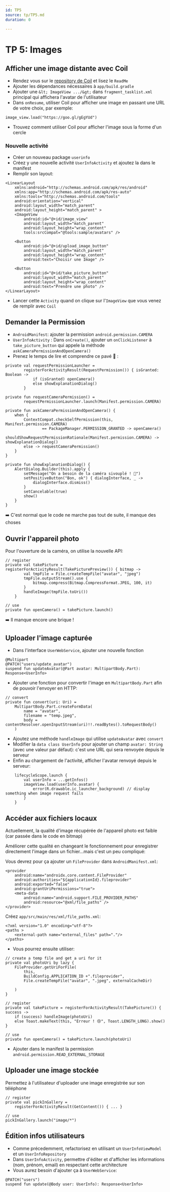 ```yaml
---
id: TP5
source: tp/TP5.md
duration: 0

---
```


# TP 5: Images




## Afficher une image distante avec Coil



* Rendez vous sur le  [repository de Coil](https://coil-kt.github.io/coil/) et lisez le `ReadMe`
* Ajouter les dépendances nécessaires à `app/build.gradle`
* Ajouter une `&lt; ImageView .../&gt;` dans `fragment_tasklist.xml` principal qui affichera l'avatar de l'utilisateur
* Dans `onResume`, utiliser Coil pour afficher une image en passant une URL de votre choix, par exemple:

```language-kotlin
image_view.load("https://goo.gl/gEgYUd")
```

* Trouvez comment utiliser Coil pour afficher l'image sous la forme d'un cercle

### Nouvelle activité

* Créer un nouveau package `userinfo`
* Créez y une nouvelle activité `UserInfoActivity` et ajoutez la dans le manifest
* Remplir son layout:

```language-xml
<LinearLayout 
    xmlns:android="http://schemas.android.com/apk/res/android"
    xmlns:app="http://schemas.android.com/apk/res-auto"
    xmlns:tools="http://schemas.android.com/tools"
    android:orientation="vertical"
    android:layout_width="match_parent"
    android:layout_height="match_parent" >
    <ImageView
        android:id="@+id/image_view"
        android:layout_width="match_parent"
        android:layout_height="wrap_content"
        tools:srcCompat="@tools:sample/avatars" />

    <Button
        android:id="@+id/upload_image_button"
        android:layout_width="match_parent"
        android:layout_height="wrap_content"
        android:text="Choisir une Image" />

    <Button
        android:id="@+id/take_picture_button"
        android:layout_width="match_parent"
        android:layout_height="wrap_content"
        android:text="Prendre une photo" />
</LinearLayout>
```

* Lancer cette `Activity` quand on clique sur l'`ImageView` que vous venez de remplir avec `Coil`


## Demander la Permission



* `AndroidManifest`: ajouter la permission `android.permission.CAMERA`
* `UserInfoActivity` : Dans `onCreate()`, ajouter un `onClickListener` à `take_picture_button` qui appele la méthode `askCameraPermissionAndOpenCamera()`
* Prenez le temps de lire et comprendre ce pavé 🤔 :

```language-kotlin
private val requestPermissionLauncher =
        registerForActivityResult(RequestPermission()) { isGranted: Boolean ->
            if (isGranted) openCamera()
            else showExplanationDialog()
        }

private fun requestCameraPermission() =
        requestPermissionLauncher.launch(Manifest.permission.CAMERA)

private fun askCameraPermissionAndOpenCamera() {
    when {
        ContextCompat.checkSelfPermission(this, Manifest.permission.CAMERA)
                == PackageManager.PERMISSION_GRANTED -> openCamera()
        shouldShowRequestPermissionRationale(Manifest.permission.CAMERA) -> showExplanationDialog()
        else -> requestCameraPermission()
    }
}

private fun showExplanationDialog() {
    AlertDialog.Builder(this).apply {
        setMessage("On a besoin de la caméra sivouplé ! 🥺")
        setPositiveButton("Bon, ok") { dialogInterface, _ ->
            dialogInterface.dismiss() 
        }
        setCancelable(true)
        show()
    }
}
```

➡️ C'est normal que le code ne marche pas tout de suite, il manque des choses


## Ouvrir l'appareil photo



Pour l'ouverture de la caméra, on utilise la nouvelle API:

```language-kotlin
// register
private val takePicture = registerForActivityResult(TakePicturePreview()) { bitmap ->
        val tmpFile = File.createTempFile("avatar", "jpeg")
        tmpFile.outputStream().use {
            bitmap.compress(Bitmap.CompressFormat.JPEG, 100, it)
        }
        handleImage(tmpFile.toUri())
    }

// use
private fun openCamera() = takePicture.launch()
```

➡️ Il manque encore une brique !


## Uploader l'image capturée



* Dans l'interface `UserWebService`, ajouter une nouvelle fonction

```language-kotlin
@Multipart
@PATCH("users/update_avatar")
suspend fun updateAvatar(@Part avatar: MultipartBody.Part): Response<UserInfo>
```

* Ajouter une fonction pour convertir l'image en `MultipartBody.Part` afin de pouvoir l'envoyer en HTTP:

```language-kotlin
// convert     
private fun convert(uri: Uri) =
    MultipartBody.Part.createFormData(
        name = "avatar",
        filename = "temp.jpeg",
        body = contentResolver.openInputStream(uri)!!.readBytes().toRequestBody()
    )
```

* Ajoutez une méthode `handleImage` qui utilise `updateAvatar` avec `convert`
* Modifier la `data class UserInfo` pour ajouter un champ `avatar: String` (avec une valeur par défaut):  c'est une URL qui sera renvoyée depuis le serveur
* Enfin au chargement de l'activité, afficher l'avatar renvoyé depuis le serveur:

```language-kotlin
    lifecycleScope.launch {
        val userInfo = ...getInfos()
        imageView.load(userInfo.avatar) {
            error(R.drawable.ic_launcher_background) // display something when image request fails
        }
    }
```


## Accéder aux fichiers locaux



Actuellement, la qualité d'image récupérée de l'appareil photo est faible (car passée dans le code en bitmap)

Améliorer cette qualité en changeant le fonctionnement pour enregistrer directement l'image dans un fichier...mais c'est un peu compliqué:

Vous devrez pour ça ajouter un `FileProvider` dans `AndroidManifest.xml`:

```language-xml
<provider
    android:name="androidx.core.content.FileProvider"
    android:authorities="${applicationId}.fileprovider"
    android:exported="false"
    android:grantUriPermissions="true">
    <meta-data
        android:name="android.support.FILE_PROVIDER_PATHS"
        android:resource="@xml/file_paths" />
</provider>
```

Créez `app/src/main/res/xml/file_paths.xml`:

```language-xml
<?xml version="1.0" encoding="utf-8"?>
<paths >
    <external-path name="external_files" path="."/>
</paths>
```

* Vous pourrez ensuite utiliser:

```language-kotlin
// create a temp file and get a uri for it
private val photoUri by lazy {
    FileProvider.getUriForFile(
        this,
        BuildConfig.APPLICATION_ID +".fileprovider",
        File.createTempFile("avatar", ".jpeg", externalCacheDir)

    )
}

// register
private val takePicture = registerForActivityResult(TakePicture()) { success ->
    if (success) handleImage(photoUri)
    else Toast.makeText(this, "Erreur ! 😢", Toast.LENGTH_LONG).show()
}

// use
private fun openCamera() = takePicture.launch(photoUri)
```

* Ajouter dans le manifest la permission `android.permission.READ_EXTERNAL_STORAGE`


## Uploader une image stockée



Permettez à l'utilisateur d'uploader une image enregistrée sur son téléphone

```language-kotlin
// register
private val pickInGallery = 
    registerForActivityResult(GetContent()) { ... }

// use
pickInGallery.launch("image/*")
```


## Édition infos utilisateurs



* Comme précedemment, refactorisez en utilisant un `UserInfoViewModel` et un `UserInfoRepository`
* Dans `UserInfoActivity`, permettre d'éditer et d'afficher les informations (nom, prénom, email) en respectant cette architecture
* Vous aurez besoin d'ajouter ça à `UserWebService`:

```language-kotlin
@PATCH("users")
suspend fun update(@Body user: UserInfo): Response<UserInfo>
```


